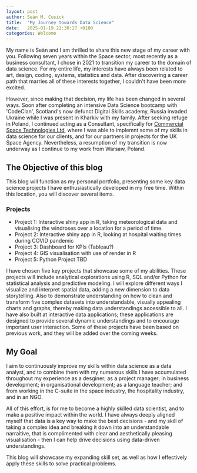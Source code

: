 ```yaml
---
layout: post
author: Seàn M. Cusick
title:  "My Journey towards Data Science"
date:   2025-01-19 22:30:27 +0100
categories: Welcome 
---
```

My name is Seàn and I am thrilled to share this new stage of my career with you. Following seven years within the Space sector, most recently as a business consultant, I chose in 2021 to transition my career to the domain of data science. For my entire life, my interests have always been related to art, design, coding, systems, statistics and data. After discovering a career path that marries all of these interests together, I couldn't have been more excited. 

However, since making that decision, my life has been changed in several ways. Soon after completing an intensive Data Science bootcamp with 'CodeClan', Scotland's now defunct Digital Skills academy, Russia invaded Ukraine while I was present in Kharkiv with my family.  After seeking refuge in Poland, I continued acting as a Consultant, specifically for [Commercial Space Technologies Ltd](https://commercialspace.co.uk/), where I was able to implemnt some of my skills in data science for our clients, and for our partners in projects for the UK Space Agency. Nevertheless, a resumption of my transition is now underway as I continue to my work from Warsaw, Poland.


## The Objective of this blog
This blog will function as my personal portfolio, presenting some key data science projects I have enthusiastically developed in my free time. Within this location, you will discover several items.

### Projects
- Project 1: Interactive shiny app in R, taking meteorological data and visualising the windroses over a location for a period of time.
- Project 2: Interactive shiny app in R, looking at hospital waiting times during COVID pandemic
- Project 3: Dashboard for KPIs (Tableau?)
- Project 4: GIS visualisation with use of render in R 
- Project 5: Python Project TBD

I have chosen five key projects that showcase some of my abilities. These projects will include analytical explorations using R, SQL and/or Python for statistical analysis and predictive modeling. I will explore different ways I visualize and interpret spatial data, adding a new dimension to data storytelling. Also to demonstrate understanding on how to clean and transform five complex datasets into understandable, visually appealing charts and graphs, thereby making data understandings accessible to all. I have also built at interactive data applications; these applications are designed to provide several dynamic understandings and to encourage important user interaction. Some of these projects have been based on previous work, and they will be added over the coming weeks.

## My Goal
I aim to continuously improve my skills within data science as a data analyst, and to combine them with my numerous skills I have accumulated throughout my experience as a desginer; as a project manager; in business development; in organisational development; as a language teacher; and from working in the C-suite in the space industry, the hospitality industry, and in an NGO. 

All of this effort, is for me to become a highly skilled data scientist, and to make a positive impact within the world. I have always deeply aligned myself that data is a key way to make the best decisions - and my skill of taking a complex idea and breaking it down into an understandable narraitive, that is complimented with clear and aesthetically pleasing visualisation - then I can help drive decisions using data-driven understandings. 

This blog will showcase my expanding skill set, as well as how I effectively apply these skills to solve practical problems. 

